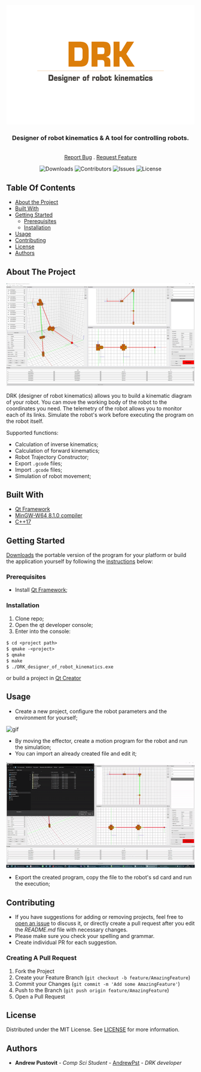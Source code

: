 <p align="center">
  <a href="https://github.com/AndrewPst/DRK-designer_of_robot_kinematics">
    <img src="images/logo.png" alt="Logo" width="640" height="320">
  </a>

  <div align="center">
    <h3>Designer of robot kinematics & A tool for controlling robots.</h3><br/>
    <a href="https://github.com/AndrewPst/DRK-designer_of_robot_kinematics">Report Bug</a>
    .
    <a href="https://github.com/AndrewPst/DRK-designer_of_robot_kinematics">Request Feature</a>
  </div>
</p>

<div align="center">
  
![Downloads](https://img.shields.io/github/downloads/AndrewPst/DRK-designer_of_robot_kinematics/total) ![Contributors](https://img.shields.io/github/contributors/AndrewPst/DRK-designer_of_robot_kinematics?color=dark-green) ![Issues](https://img.shields.io/github/issues/AndrewPst/DRK-designer_of_robot_kinematics) ![License](https://img.shields.io/github/license/AndrewPst/DRK-designer_of_robot_kinematics)

</div>

## Table Of Contents

* [About the Project](#about-the-project)
* [Built With](#built-with)
* [Getting Started](#getting-started)
  * [Prerequisites](#prerequisites)
  * [Installation](#installation)
* [Usage](#usage)
* [Contributing](#contributing)
* [License](#license)
* [Authors](#authors)

## About The Project

![Screen Shot](images/DRK_screen.jpg)

DRK (designer of robot kinematics) allows you to build a kinematic diagram of your robot. You can move the working body of the robot to the coordinates you need. The telemetry of the robot allows you to monitor each of its links. Simulate the robot's work before executing the program on the robot itself.

Supported functions:

* Calculation of inverse kinematics;
* Calculation of forward kinematics;
* Robot Trajectory Constructor;
* Export ```.gcode``` files;
* Import ```.gcode``` files;
* Simulation of robot movement;

## Built With

* [Qt Framework](https://www.qt.io/)
* [MinGW-W64 8.1.0 compiler](https://www.mingw-w64.org/)
* [C++17](https://ru.wikipedia.org/wiki/C%2B%2B17)

## Getting Started

[Downloads](https://img.shields.io/github/downloads/AndrewPst/DRK-designer_of_robot_kinematics/total) the portable version of the program for your platform or build the application yourself by following the [instructions](#prerequisites) below:

### Prerequisites

* Install [Qt Framework](https://www.qt.io/download-qt-installer-oss);

### Installation

1. Clone repo;
2. Open the qt developer console;
3. Enter into the console:
  ```
  $ cd <project path>
  $ qmake -<project>
  $ qmake
  $ make
  $ ./DRK_designer_of_robot_kinematics.exe
  ```
or build a project in [Qt Creator](https://www.qt.io/product/development-tools)

## Usage

* Create a new project, configure the robot parameters and the environment for yourself;

![gif](images/drk_1.gif)

* By moving the effector, create a motion program for the robot and run the simulation;
* You can import an already created file and edit it;

![gif](images/drk_2.gif)

* Export the created program, copy the file to the robot's sd card and run the execution;

## Contributing

* If you have suggestions for adding or removing projects, feel free to [open an issue](https://github.com/AndrewPst/DRK-designer_of_robot_kinematics/issues/new) to discuss it, or directly create a pull request after you edit the *README.md* file with necessary changes.
* Please make sure you check your spelling and grammar.
* Create individual PR for each suggestion.

### Creating A Pull Request

1. Fork the Project
2. Create your Feature Branch (`git checkout -b feature/AmazingFeature`)
3. Commit your Changes (`git commit -m 'Add some AmazingFeature'`)
4. Push to the Branch (`git push origin feature/AmazingFeature`)
5. Open a Pull Request

## License

Distributed under the MIT License. See [LICENSE](/LICENSE) for more information.

## Authors

* **Andrew Pustovit** - *Comp Sci Student* - [AndrewPst](https://github.com/AndrewPst) - *DRK developer*
